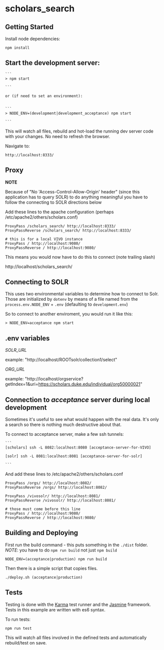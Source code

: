 # scholars_search

## Getting Started
Install node dependencies:

    npm install

## Start the development server:

    ```
    > npm start
    
    ```

    or (if need to set an environment):


    ```
    > NODE_ENV=(development|development_acceptance) npm start
    
    ```

This will watch all files, rebuild and hot-load the running dev server code with your changes. No need to refresh the browser.

Navigate to:

    http://localhost:8333/


## Proxy


  **NOTE**

  Because of "No 'Access-Control-Allow-Origin' header" (since this application has to query SOLR) to do anything meaningful
  you have to follow the connecting to SOLR directions below

  Add these lines to the apache configuration (perhaps /etc/apache2/others/scholars.conf)

  ```
  ProxyPass /scholars_search/ http://localhost:8333/
  ProxyPassReverse /scholars_search/ http://localhost:8333/

  # this is for a local VIVO instance
  ProxyPass / http://localhost:9080/
  ProxyPassReverse / http://localhost:9080/

  ```

  This means you would now have to do this to connect (note trailing slash)

  http://localhost/scholars_search/


## Connecting to SOLR

  This uses two environmental variables to determine how to connect to Solr.  Those are initialized by `dotenv` by means
  of a file named from the `process.env.NODE_ENV` + `.env` (defaulting to `development.env`)  

  So to connect to another enviroment, you would run it like this:

  ```
  > NODE_ENV=acceptance npm start

  ```

## .env variables

    
  *SOLR_URL*
  
  example: "http://localhost/ROOTsolr/collection1/select"
  
  *ORG_URL*
  
  example: "http://localhost/orgservice?getIndex=1&uri=https://scholars.duke.edu/individual/org50000021"


## Connection to *acceptance* server during local development

Sometimes it's useful to see what would happen with the real data.  It's only a search so there is nothing
much destructive about that.

To connect to acceptance server, make a few ssh tunnels:

    ```
    [scholars] ssh -L 8082:localhost:8080 [acceptance-server-for-VIVO]

    [solr] ssh -L 8081:localhost:8081 [acceptance-server-for-solr]

    ```

And add these lines to /etc/apache2/others/scholars.conf


  ```
  ProxyPass /orgs/ http://localhost:8082/
  ProxyPassReverse /orgs/ http://localhost:8082/

  ProxyPass /vivosolr/ http://localhost:8081/
  ProxyPassReverse /vivosolr/ http://localhost:8081/

  # those must come before this line
  ProxyPass / http://localhost:9080/
  ProxyPassReverse / http://localhost:9080/

  ```
## Building and Deploying

  First run the build command - this puts something in the `./dist` folder.  *NOTE*: you have to do `npm run build` not just `npm build`
  
  ```
  NODE_ENV=(acceptance|production) npm run build
  ```

  Then there is a simple script that copies files.
  ```
  ./deploy.sh (acceptance|production)
  ```

## Tests
Testing is done with the [Karma]() test runner and the [Jasmine]() framework. Tests in this example are written with es6 syntax.

To run tests:

    npm run test

This will watch all files involved in the defined tests and automatically rebuild/test on save.

